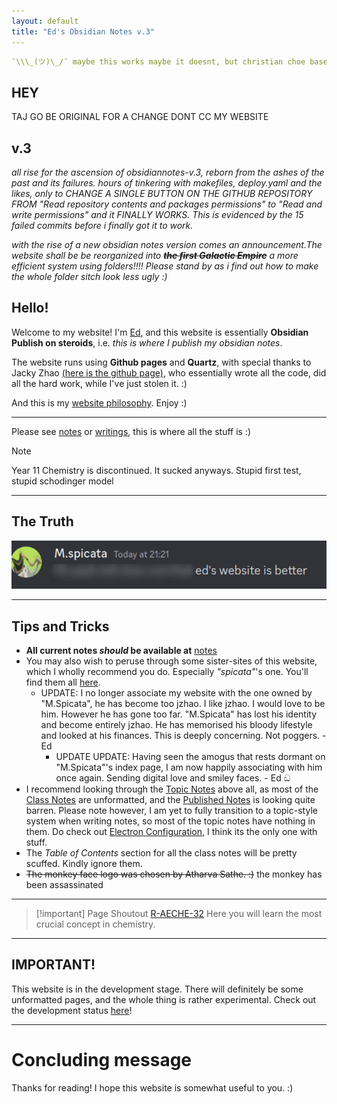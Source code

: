 ```yaml
---
layout: default
title: "Ed's Obsidian Notes v.3"
---
```





```yaml {title="Funny quote from me (past website)(this is prehistoric)"}
¯\\\_(ツ)\_/¯ maybe this works maybe it doesnt, but christian choe based\
```

## HEY
TAJ GO BE ORIGINAL FOR A CHANGE DONT CC MY WEBSITE

## v.3
*all rise for the ascension of obsidiannotes-v.3, reborn from the ashes of the past and its failures. hours of tinkering with makefiles, deploy.yaml and the likes, only to CHANGE A SINGLE BUTTON ON THE GITHUB REPOSITORY FROM "Read repository contents and packages permissions" to "Read and write permissions" and it FINALLY WORKS. This is evidenced by the 15 failed commits before i finally got it to work.*

*with the rise of a new obsidian notes version comes an announcement.The website shall be be reorganized into **~~the first Galactic Empire~~** a more efficient system using folders!!!! Please stand by as i find out how to make the whole folder sitch look less ugly :)*

## Hello!

Welcome to my website! I'm [Ed](about.md), and this website is essentially **Obsidian Publish on steroids**, i.e. *this is where I publish my obsidian notes*. 

The website runs using **Github pages** and **Quartz**, with special thanks to Jacky Zhao [(here is the github page)](https://github.com/jackyzha0), who essentially wrote all the code, did all the hard work, while I've just stolen it. :)

And this is my [website philosophy](20-12-2022%20Website%20Philosophy). Enjoy :)

___

Please see [notes](notes.md) or [writings](Writings.md), this is where all the stuff is :)

> [!NOTE]
> Year 11 Chemistry is discontinued. It sucked anyways. Stupid first test, stupid schodinger model

___

## The Truth

![](000_Files/000a_images/fax.png)

___

## Tips and Tricks

- **All current notes *should* be available at** [notes](notes.md) 
- You may also wish to peruse through some sister-sites of this website, which I wholly recommend you do. Especially *"spicata"*'s one. You'll find them all [here](https://notes-coalition.github.io/).
	- UPDATE: I no longer associate my website with the one owned by "M.Spicata", he has become too jzhao. I like jzhao. I would  love to be him. However he has gone too far. "M.Spicata" has lost his identity and become entirely jzhao. He has memorised his bloody lifestyle and looked at his finances. This is deeply concerning. Not poggers. - Ed
		- UPDATE UPDATE: Having seen the amogus that rests dormant on "M.Spicata"'s index page, I am now happily associating with him once again. Sending digital love and smiley faces. - Ed ඞ
- I recommend looking through the [Topic Notes](AECHE%20Topic%20Notes.md) above all, as most of the [Class Notes](AECHE%20Class%20Notes.md) are unformatted, and the [Published Notes](AECHE%20Published%20Notes.md) is looking quite barren. Please note however, I am yet to fully transition to a topic-style system when writing notes, so most of the topic notes have nothing in them. Do check out [Electron Configuration](Electron%20Configuration.md), I think its the only one with stuff.
- The *Table of Contents* section for all the class notes will be pretty scuffed.  Kindly ignore them.
- ~~The monkey face logo was chosen by Atharva Sathe. :)~~ the monkey has been assassinated

___

> [!important] Page Shoutout
> [R-AECHE-32](R-AECHE-32.md)
> Here you will learn the most crucial concept in chemistry.

___

## IMPORTANT!

This website is in the development stage. There will definitely be some unformatted pages, and the whole thing is rather experimental. Check out the development status [here](Development%20Status.md)!

___

# Concluding message

Thanks for reading! I hope this website is somewhat useful to you. :)

